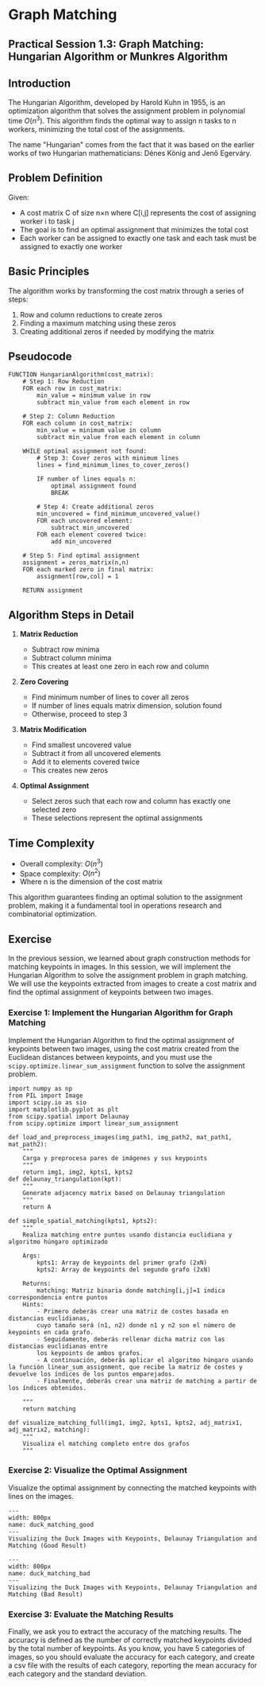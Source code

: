 # Graph Matching

## Practical Session 1.3: Graph Matching: Hungarian Algorithm or Munkres Algorithm

## Introduction
The Hungarian Algorithm, developed by Harold Kuhn in 1955, is an optimization algorithm that solves the assignment problem in polynomial time $O(n^3)$. This algorithm finds the optimal way to assign n tasks to n workers, minimizing the total cost of the assignments.

The name "Hungarian" comes from the fact that it was based on the earlier works of two Hungarian mathematicians: Dénes König and Jenő Egerváry.

## Problem Definition
Given:
- A cost matrix C of size n×n where C[i,j] represents the cost of assigning worker i to task j
- The goal is to find an optimal assignment that minimizes the total cost
- Each worker can be assigned to exactly one task and each task must be assigned to exactly one worker

## Basic Principles
The algorithm works by transforming the cost matrix through a series of steps:
1. Row and column reductions to create zeros
2. Finding a maximum matching using these zeros
3. Creating additional zeros if needed by modifying the matrix

## Pseudocode
```
FUNCTION HungarianAlgorithm(cost_matrix):
    # Step 1: Row Reduction
    FOR each row in cost_matrix:
        min_value = minimum value in row
        subtract min_value from each element in row

    # Step 2: Column Reduction
    FOR each column in cost_matrix:
        min_value = minimum value in column
        subtract min_value from each element in column

    WHILE optimal assignment not found:
        # Step 3: Cover zeros with minimum lines
        lines = find_minimum_lines_to_cover_zeros()
        
        IF number of lines equals n:
            optimal assignment found
            BREAK
        
        # Step 4: Create additional zeros
        min_uncovered = find_minimum_uncovered_value()
        FOR each uncovered element:
            subtract min_uncovered
        FOR each element covered twice:
            add min_uncovered

    # Step 5: Find optimal assignment
    assignment = zeros_matrix(n,n)
    FOR each marked zero in final matrix:
        assignment[row,col] = 1
    
    RETURN assignment
```

## Algorithm Steps in Detail
1. **Matrix Reduction**
   - Subtract row minima
   - Subtract column minima
   - This creates at least one zero in each row and column

2. **Zero Covering**
   - Find minimum number of lines to cover all zeros
   - If number of lines equals matrix dimension, solution found
   - Otherwise, proceed to step 3

3. **Matrix Modification**
   - Find smallest uncovered value
   - Subtract it from all uncovered elements
   - Add it to elements covered twice
   - This creates new zeros

4. **Optimal Assignment**
   - Select zeros such that each row and column has exactly one selected zero
   - These selections represent the optimal assignments

## Time Complexity
- Overall complexity: $O(n^3)$
- Space complexity: $O(n^2)$
- Where n is the dimension of the cost matrix

This algorithm guarantees finding an optimal solution to the assignment problem, making it a fundamental tool in operations research and combinatorial optimization.




## Exercise

In the previous session, we learned about graph construction methods for matching keypoints in images. In this session, we will implement the Hungarian Algorithm to solve the assignment problem in graph matching. We will use the keypoints extracted from images to create a cost matrix and find the optimal assignment of keypoints between two images.

### Exercise 1: Implement the Hungarian Algorithm for Graph Matching

Implement the Hungarian Algorithm to find the optimal assignment of keypoints between two images, using the cost matrix created from the Euclidean distances between keypoints, and you must use the `scipy.optimize.linear_sum_assignment` function to solve the assignment problem.

```{code-block} python
import numpy as np
from PIL import Image
import scipy.io as sio
import matplotlib.pyplot as plt
from scipy.spatial import Delaunay 
from scipy.optimize import linear_sum_assignment

def load_and_preprocess_images(img_path1, img_path2, mat_path1, mat_path2):
    """
    Carga y preprocesa pares de imágenes y sus keypoints
    """
    return img1, img2, kpts1, kpts2
def delaunay_triangulation(kpt):
    """
    Generate adjacency matrix based on Delaunay triangulation
    """
    return A

def simple_spatial_matching(kpts1, kpts2):
    """
    Realiza matching entre puntos usando distancia euclidiana y algoritmo húngaro optimizado
    
    Args:
        kpts1: Array de keypoints del primer grafo (2xN)
        kpts2: Array de keypoints del segundo grafo (2xN)
    
    Returns:
        matching: Matriz binaria donde matching[i,j]=1 indica correspondencia entre puntos
    Hints:
        - Primero deberás crear una matriz de costes basada en distancias euclidianas,
        cuyo tamaño será (n1, n2) donde n1 y n2 son el número de keypoints en cada grafo.
        - Seguidamente, deberás rellenar dicha matriz con las distancias euclidianas entre
        los keypoints de ambos grafos.
        - A continuación, deberás aplicar el algoritmo húngaro usando la función linear_sum_assignment, que recibe la matriz de costes y devuelve los índices de los puntos emparejados.
        - Finalmente, deberás crear una matriz de matching a partir de los índices obtenidos.

    """
    return matching

def visualize_matching_full(img1, img2, kpts1, kpts2, adj_matrix1, adj_matrix2, matching):
    """
    Visualiza el matching completo entre dos grafos
    """

```
### Exercise 2: Visualize the Optimal Assignment

Visualize the optimal assignment by connecting the matched keypoints with lines on the images.
```{figure} ./images/duck_matching_full_bueno.png
---
width: 800px
name: duck_matching_good
---
Visualizing the Duck Images with Keypoints, Delaunay Triangulation and Matching (Good Result)
```
```{figure} ./images/duck_matching_full_malo.png
---
width: 800px
name: duck_matching_bad
---
Visualizing the Duck Images with Keypoints, Delaunay Triangulation and Matching (Bad Result)
```
### Exercise 3: Evaluate the Matching Results

Finally, we ask you to extract the accuracy of the matching results. The accuracy is defined as the number of correctly matched keypoints divided by the total number of keypoints. As you know, you have 5 categories of images, so you should evaluate the accuracy for each category, and create a csv file with the results of each category, reporting the mean accuracy for each category and the standard deviation.
